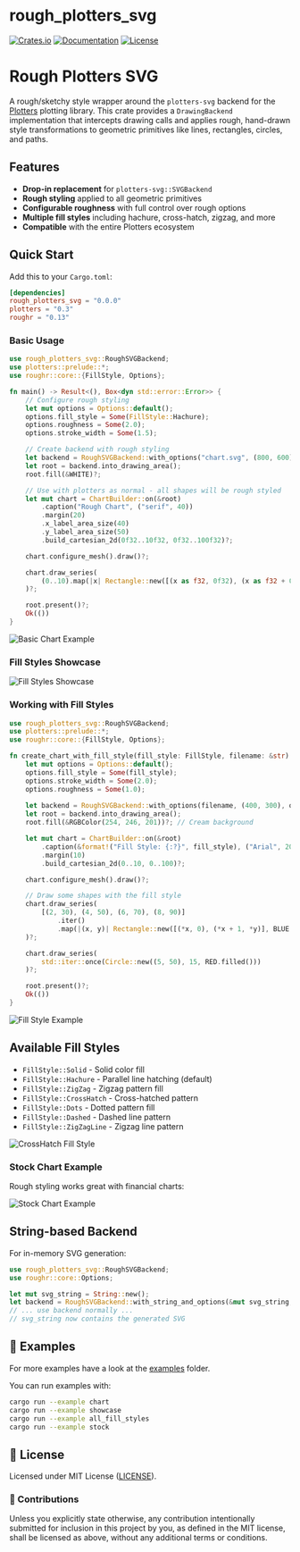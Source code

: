 # rough_plotters_svg

[![Crates.io](https://img.shields.io/crates/v/rough_plotters_svg.svg)](https://crates.io/crates/rough_plotters_svg)
[![Documentation](https://docs.rs/rough_plotters_svg/badge.svg)](https://docs.rs/rough_plotters_svg)
[![License](https://img.shields.io/github/license/orhanbalci/rough-rs.svg)](https://github.com/orhanbalci/rough-rs/LICENSE)

<!-- cargo-sync-readme start -->

# Rough Plotters SVG

A rough/sketchy style wrapper around the `plotters-svg` backend for the [Plotters](https://github.com/plotters-rs/plotters) 
plotting library. This crate provides a `DrawingBackend` implementation that intercepts drawing calls and applies 
rough, hand-drawn style transformations to geometric primitives like lines, rectangles, circles, and paths.

## Features

- **Drop-in replacement** for `plotters-svg::SVGBackend`
- **Rough styling** applied to all geometric primitives
- **Configurable roughness** with full control over rough options
- **Multiple fill styles** including hachure, cross-hatch, zigzag, and more
- **Compatible** with the entire Plotters ecosystem

## Quick Start

Add this to your `Cargo.toml`:

```toml
[dependencies]
rough_plotters_svg = "0.0.0"
plotters = "0.3"
roughr = "0.13"
```

### Basic Usage

```rust
use rough_plotters_svg::RoughSVGBackend;
use plotters::prelude::*;
use roughr::core::{FillStyle, Options};

fn main() -> Result<(), Box<dyn std::error::Error>> {
    // Configure rough styling
    let mut options = Options::default();
    options.fill_style = Some(FillStyle::Hachure);
    options.roughness = Some(2.0);
    options.stroke_width = Some(1.5);

    // Create backend with rough styling
    let backend = RoughSVGBackend::with_options("chart.svg", (800, 600), options);
    let root = backend.into_drawing_area();
    root.fill(&WHITE)?;

    // Use with plotters as normal - all shapes will be rough styled
    let mut chart = ChartBuilder::on(&root)
        .caption("Rough Chart", ("serif", 40))
        .margin(20)
        .x_label_area_size(40)
        .y_label_area_size(50)
        .build_cartesian_2d(0f32..10f32, 0f32..100f32)?;

    chart.configure_mesh().draw()?;

    chart.draw_series(
        (0..10).map(|x| Rectangle::new([(x as f32, 0f32), (x as f32 + 0.8, x as f32 * 10f32)], RED.filled()))
    )?;

    root.present()?;
    Ok(())
}
```

![Basic Chart Example](https://raw.githubusercontent.com/orhanbalci/rough-rs/main/rough_plotters_svg/assets/chart.svg)

### Fill Styles Showcase

![Fill Styles Showcase](https://raw.githubusercontent.com/orhanbalci/rough-rs/main/rough_plotters_svg/assets/showcase.svg)

### Working with Fill Styles

```rust
use rough_plotters_svg::RoughSVGBackend;
use plotters::prelude::*;
use roughr::core::{FillStyle, Options};

fn create_chart_with_fill_style(fill_style: FillStyle, filename: &str) -> Result<(), Box<dyn std::error::Error>> {
    let mut options = Options::default();
    options.fill_style = Some(fill_style);
    options.stroke_width = Some(2.0);
    options.roughness = Some(1.0);
    
    let backend = RoughSVGBackend::with_options(filename, (400, 300), options);
    let root = backend.into_drawing_area();
    root.fill(&RGBColor(254, 246, 201))?; // Cream background

    let mut chart = ChartBuilder::on(&root)
        .caption(&format!("Fill Style: {:?}", fill_style), ("Arial", 20))
        .margin(10)
        .build_cartesian_2d(0..10, 0..100)?;

    chart.configure_mesh().draw()?;

    // Draw some shapes with the fill style
    chart.draw_series(
        [(2, 30), (4, 50), (6, 70), (8, 90)]
            .iter()
            .map(|(x, y)| Rectangle::new([(*x, 0), (*x + 1, *y)], BLUE.filled()))
    )?;

    chart.draw_series(
        std::iter::once(Circle::new((5, 50), 15, RED.filled()))
    )?;

    root.present()?;
    Ok(())
}
```

![Fill Style Example](https://raw.githubusercontent.com/orhanbalci/rough-rs/main/rough_plotters_svg/assets/hachure.svg)

## Available Fill Styles

- `FillStyle::Solid` - Solid color fill
- `FillStyle::Hachure` - Parallel line hatching (default)
- `FillStyle::ZigZag` - Zigzag pattern fill
- `FillStyle::CrossHatch` - Cross-hatched pattern
- `FillStyle::Dots` - Dotted pattern fill
- `FillStyle::Dashed` - Dashed line pattern
- `FillStyle::ZigZagLine` - Zigzag line pattern

![CrossHatch Fill Style](https://raw.githubusercontent.com/orhanbalci/rough-rs/main/rough_plotters_svg/assets/crosshatch.svg)

### Stock Chart Example

Rough styling works great with financial charts:

![Stock Chart Example](https://raw.githubusercontent.com/orhanbalci/rough-rs/main/rough_plotters_svg/assets/stock.svg)

## String-based Backend

For in-memory SVG generation:

```rust
use rough_plotters_svg::RoughSVGBackend;
use roughr::core::Options;

let mut svg_string = String::new();
let backend = RoughSVGBackend::with_string_and_options(&mut svg_string, (640, 480), Options::default());
// ... use backend normally ...
// svg_string now contains the generated SVG
```

<!-- cargo-sync-readme end -->

## 🔭 Examples

For more examples have a look at the [examples](https://github.com/orhanbalci/rough-rs/tree/main/rough_plotters_svg/examples) folder.

You can run examples with:
```bash
cargo run --example chart
cargo run --example showcase
cargo run --example all_fill_styles
cargo run --example stock
```

## 📝 License

Licensed under MIT License ([LICENSE](LICENSE)).

### 🚧 Contributions

Unless you explicitly state otherwise, any contribution intentionally submitted for inclusion in this project by you, as defined in the MIT license, shall be licensed as above, without any additional terms or conditions.
